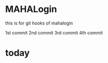 # MAHALogin
this is for git hooks  of mahalogin

1st commit 
2nd commit
3rd commit
4th commit



# today
